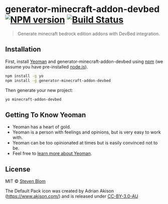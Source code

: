 # generator-minecraft-addon-devbed [![NPM version][npm-image]][npm-url] [![Build Status][travis-image]][travis-url]

> Generate minecraft bedrock edition addons with DevBed integration.

## Installation

First, install [Yeoman](http://yeoman.io) and generator-minecraft-addon-devbed using [npm](https://www.npmjs.com/) (we assume you have pre-installed [node.js](https://nodejs.org/)).

```bash
npm install -g yo
npm install -g generator-minecraft-addon-devbed
```

Then generate your new project:

```bash
yo minecraft-addon-devbed
```

## Getting To Know Yeoman

-   Yeoman has a heart of gold.
-   Yeoman is a person with feelings and opinions, but is very easy to work with.
-   Yeoman can be too opinionated at times but is easily convinced not to be.
-   Feel free to [learn more about Yeoman](http://yeoman.io/).

## License

MIT © [Steven Blom](http://github.com/AtomicBlom)

The Default Pack icon was created by Adrian Akison (https://www.akison.com/) and is released under [CC-BY-3.0-AU](https://creativecommons.org/licenses/by/3.0/au/)

[npm-image]: https://badge.fury.io/js/generator-minecraft-addon-devbed.svg
[npm-url]: https://npmjs.org/package/generator-minecraft-addon-devbed
[travis-image]: https://travis-ci.com/minecraft-scripting-tools/generator-minecraft-addon-devbed.svg?branch=master
[travis-url]: https://travis-ci.com/minecraft-scripting-tools/generator-minecraft-addon-devbed
